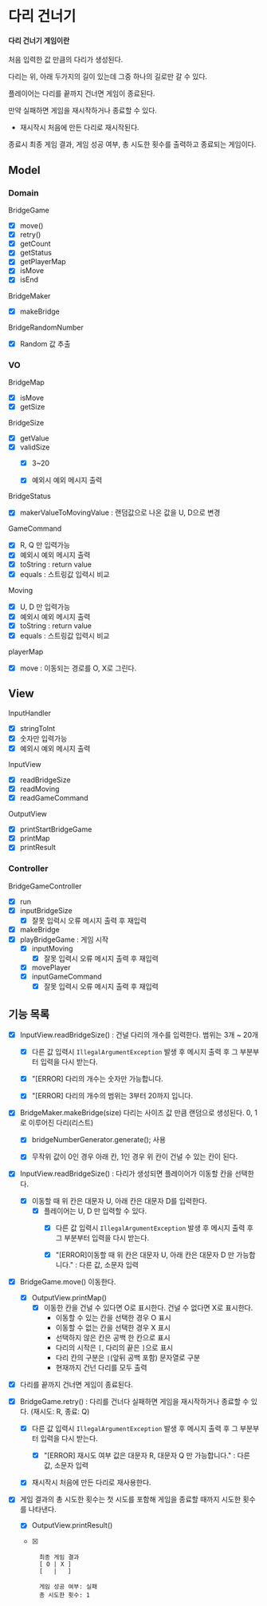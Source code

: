 # 다리 건너기

#### 다리 건너기 게임이란

처음 입력한 값 만큼의 다리가 생성된다.

다리는 위, 아래 두가지의 길이 있는데 그중 하나의 길로만 갈 수 있다.

플레이어는 다리를 끝까지 건너면 게임이 종료된다.

만약 실패하면 게임을 재시작하거나 종료할 수 있다.

- 재시작시 처음에 만든 다리로 재시작된다.

종료시 최종 게임 결과, 게임 성공 여부, 총 시도한 횟수를 출력하고 종료되는 게임이다.



## Model

### Domain

BridgeGame
- [X] move()
- [X] retry()
- [X] getCount
- [X] getStatus
- [X] getPlayerMap
- [X] isMove
- [X] isEnd

BridgeMaker
- [X] makeBridge

BridgeRandomNumber
- [X] Random 값 추출

### VO

BridgeMap
- [X] isMove
- [X] getSize

BridgeSize
- [X] getValue
- [X] validSize
  - [X] 3~20
  - [X] 예외시 예외 메시지 출력


BridgeStatus
- [X] makerValueToMovingValue : 랜덤값으로 나온 값을 U, D으로 변경


GameCommand
- [X] R, Q 만 입력가능
- [X] 예외시 예외 메시지 출력
- [X] toString : return value
- [X] equals : 스트링값 입력시 비교

Moving
- [X] U, D 만 입력가능
- [X] 예외시 예외 메시지 출력
- [X] toString : return value
- [X] equals : 스트링값 입력시 비교

playerMap
- [X] move : 이동되는 경로를 O, X로 그린다.

## View

InputHandler
 - [x] stringToInt
 - [X] 숫자만 입력가능
 - [X] 예외시 예외 메시지 출력

InputView
 - [x] readBridgeSize
 - [x] readMoving
 - [x] readGameCommand

OutputView
 - [x] printStartBridgeGame
 - [x] printMap
 - [x] printResult

### Controller

BridgeGameController
- [X] run
- [x] inputBridgeSize
  - [x] 잘못 입력시 오류 메시지 출력 후 재입력
- [x] makeBridge
- [x] playBridgeGame  : 게임 시작
  - [x] inputMoving
    -  [x] 잘못 입력시 오류 메시지 출력 후 재입력
  - [x] movePlayer
  - [x] inputGameCommand
  	- [x] 잘못 입력시 오류 메시지 출력 후 재입력

## 기능 목록

- [x] InputView.readBridgeSize() : 건널 다리의 개수를 입력한다. 범위는 3개 ~ 20개
	- [x] 다른 값 입력시  `IllegalArgumentException` 발생 후 메시지 출력 후 그 부분부터 입력을 다시 받는다.
	- [x] "[ERROR] 다리의 개수는 숫자만 가능합니다.
	- [x] "[ERROR] 다리의 개수의 범위는 3부터 20까지 입니다.



- [x] BridgeMaker.makeBridge(size) 다리는 사이즈 값 만큼 랜덤으로 생성된다. 0, 1로 이루어진 다리(리스트)
	- [x] bridgeNumberGenerator.generate(); 사용
	- [x] 무작위 값이 0인 경우 아래 칸, 1인 경우 위 칸이 건널 수 있는 칸이 된다.



- [x] InputView.readBridgeSize() : 다리가 생성되면 플레이어가 이동할 칸을 선택한다.
	- [x] 이동할 때 위 칸은 대문자 U, 아래 칸은 대문자 D를 입력한다.
		- [x] 플레이어는 U, D 만 입력할 수 있다.
			- [x] 다른 값 입력시  `IllegalArgumentException` 발생 후 메시지 출력 후 그 부분부터 입력을 다시 받는다.
			- [x] "[ERROR]이동할 때 위 칸은 대문자 U, 아래 칸은 대문자 D 만 가능합니다." : 다른 값, 소문자 입력



- [x] BridgeGame.move() 이동한다.
	- [x] OutputView.printMap()
		- [x] 이동한 칸을 건널 수 있다면 O로 표시한다. 건널 수 없다면 X로 표시한다.
			- 이동할 수 있는 칸을 선택한 경우 O 표시
			- 이동할 수 없는 칸을 선택한 경우 X 표시
			- 선택하지 않은 칸은 공백 한 칸으로 표시
			- 다리의 시작은 `[`, 다리의 끝은 `]`으로 표시
			- 다리 칸의 구분은 ` | `(앞뒤 공백 포함) 문자열로 구분
			- 현재까지 건넌 다리를 모두 출력



- [x] 다리를 끝까지 건너면 게임이 종료된다.
- [x] BridgeGame.retry() : 다리를 건너다 실패하면 게임을 재시작하거나 종료할 수 있다. (재시도: R, 종료: Q)
	- [x] 다른 값 입력시  `IllegalArgumentException` 발생 후 메시지 출력 후 그 부분부터 입력을 다시 받는다.
		- [x] "[ERROR] 재시도 여부 값은 대문자 R, 대문자 Q 만 가능합니다." : 다른 값, 소문자 입력
	- [x] 재시작시 처음에 만든 다리로 재사용한다.



- [x] 게임 결과의 총 시도한 횟수는 첫 시도를 포함해 게임을 종료할 때까지 시도한 횟수를 나타낸다.

	- [x] OutputView.printResult()

	- [x] ```
		최종 게임 결과
		[ O | X ]
		[   |   ]
		
		게임 성공 여부: 실패
		총 시도한 횟수: 1
		```

		



